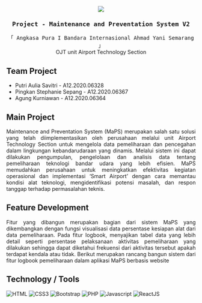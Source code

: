 <!-- Intro  -->
<p align="center">
  <img src="https://i.postimg.cc/Hr7ybhQF/logo-AP1.png">
</p>

<h3 align="center">
  <samp>Project - Maintenance and Preventation System V2</samp>
</h3>

<p align="center"> 
  <samp>
    「 Angkasa Pura I Bandara Internasional Ahmad Yani Semarang 」
  </samp>
  <br>
  OJT unit Airport Technology Section
</p>

## Team Project
* Putri Aulia Savitri - A12.2020.06328
* Pingkan Stephanie Sepang - A12.2020.06367
* Agung Kurniawan - A12.2020.06364

## Main Project
<p align="justify">  
  Maintenance and Preventation System (MaPS) merupakan salah satu solusi yang telah diimplementasikan oleh perusahaan melalui unit Airport Technology Section untuk mengelola data pemeliharaan dan pencegahan dalam lingkungan kebandarudaraan yang dinamis. Melalui sistem ini dapat dilakukan pengumpulan, pengelolaan dan analisis data tentang pemeliharaan teknologi bandar udara yang lebih efisien. MaPS memudahkan perusahaan untuk meningkatkan efektivitas kegiatan operasional dan implementasi ‘Smart Airport’ dengan cara memantau kondisi alat teknologi, mengidentifikasi potensi masalah, dan respon tanggap terhadap permasalahan teknis. 
</p>

## Feature Development
<p align="justify">
  Fitur yang dibangun merupakan bagian dari sistem MaPS yang dikembangkan dengan fungsi visualisasi data persentase kesiapan alat dari data pemeliharaan. Pada fitur logbook, menyajikan tabel data yang lebih detail seperti persentase pelaksanaan aktivitas pemeliharaan yang dilakukan sehingga dapat diketahui frekuensi dari aktivitas tersebut apakah terdapat kendala atau tidak. Berikut merupakan rancang bangun sistem dari fitur logbook pemeliharaan dalam aplikasi MaPS berbasis website
</p>

## Technology / Tools
![HTML](https://img.shields.io/badge/HTML5-E34F26?style=for-the-badge&logo=html5&logoColor=white)
![CSS3](https://img.shields.io/badge/CSS3-1572B6?style=for-the-badge&logo=css3&logoColor=white)
![Bootstrap](https://img.shields.io/badge/Bootstrap-563D7C?style=for-the-badge&logo=bootstrap&logoColor=white)
![PHP](https://img.shields.io/badge/PHP-777BB4?style=for-the-badge&logo=Php&logoColor=white)
![Javascript](https://img.shields.io/badge/JavaScript-0d0d0d?style=for-the-badge&logo=javascript&logoColor=F7DF1E)
![ReactJS](https://img.shields.io/badge/React-0d0d0d?style=for-the-badge&logo=react&logoColor=61DAFB)

